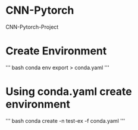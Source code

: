 # CNN-Pytorch
CNN-Pytorch-Project
# Create Environment
'''
bash
conda env export > conda.yaml
'''
# Using conda.yaml create environment
'''
bash
conda create -n test-ex -f conda.yaml
'''
